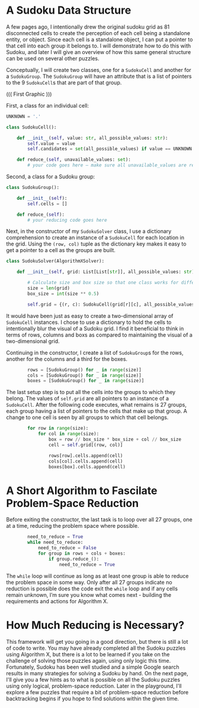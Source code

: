 # A Sudoku Data Structure

A few pages ago, I intentionally drew the original sudoku grid as 81 disconnected cells to create the perception of each cell being a standalone entity, or object. Since each cell is a standalone object, I can put a pointer to that cell into each group it belongs to. I will demonstrate how to do this with Sudoku, and later I will give an overview of how this same general structure can be used on several other puzzles.

Conceptually, I will create two classes, one for a `SudokuCell` and another for a `SudokuGroup`. The `SudokuGroup` will have an attribute that is a list of pointers to the 9 `SudokuCell`s that are part of that group.

((( First Graphic )))

First, a class for an individual cell:

```python
UNKNOWN = '.'

class SudokuCell():

    def __init__(self, value: str, all_possible_values: str):
        self.value = value
        self.candidates = set(all_possible_values) if value == UNKNOWN else {value}

    def reduce_(self, unavailable_values: set):
        # your code goes here – make sure all unavailable_values are removed from the candidates
```

Second, a class for a Sudoku group:

```python
class SudokuGroup():

    def __init__(self):
        self.cells = []

    def reduce_(self):
        # your reducing code goes here
```

Next, in the constructor of my `SudokuSolver` class, I use a dictionary comprehension to create an instance of a `SudokuCell` for each location in the grid. Using the `(row, col)` tuple as the dictionary key makes it easy to get a pointer to a cell as the groups are built.

```python
class SudokuSolver(AlgorithmXSolver):

    def __init__(self, grid: List[List[str]], all_possible_values: str):

        # Calculate size and box size so that one class works for different size Sudokus.
        size = len(grid)
        box_size = int(size ** 0.5)

        self.grid = {(r, c): SudokuCell(grid[r][c], all_possible_values) for r in range(size) for c in range(size)}

```

It would have been just as easy to create a two-dimensional array of `SudokuCell` instances. I chose to use a dictionary to hold the cells to intentionally blur the visual of a Sudoku grid. I find it beneficial to think in terms of rows, columns and boxs as compared to maintaining the visual of a two-dimensional grid.

Continuing in the constructor, I create a list of `SudokuGroup`s for the rows, another for the columns and a third for the boxes.

```python
        rows = [SudokuGroup() for _ in range(size)]
        cols = [SudokuGroup() for _ in range(size)]
        boxes = [SudokuGroup() for _ in range(size)]
```

The last setup step is to put all the cells into the groups to which they belong. The values of `self.grid` are all pointers to an instance of a `SudokuCell`. After the following code executes, what remains is 27 groups, each group having a list of pointers to the cells that make up that group. A change to one cell is seen by all groups to which that cell belongs.

```python
        for row in range(size):
            for col in range(size):
                box = row // box_size * box_size + col // box_size
                cell = self.grid[(row, col)]

                rows[row].cells.append(cell)
                cols[col].cells.append(cell)
                boxes[box].cells.append(cell)

```

# A Short Algorithm to Fascilate Problem-Space Reduction

Before exiting the constructor, the last task is to loop over all 27 groups, one at a time, reducing the problem space where possible.

```python
        need_to_reduce = True
        while need_to_reduce:
            need_to_reduce = False
            for group in rows + cols + boxes:
                if group.reduce_():
                    need_to_reduce = True
```

The `while` loop will continue as long as at least one group is able to reduce the problem space in some way. Only after all 27 groups indicate no reduction is possible does the code exit the `while` loop and if any cells remain unknown, I’m sure you know what comes next - building the requirements and actions for Algorithm X.

# How Much Reducing is Necessary?

This framework will get you going in a good direction, but there is still a lot of code to write. You may have already completed all the Sudoku puzzles using Algorithm X, but there is a lot to be learned if you take on the challenge of solving those puzzles again, using only logic this time. Fortunately, Sudoku has been well studied and a simple Google search results in many strategies for solving a Sudoku by hand. On the next page, I'll give you a few hints as to what is possible on all the Sudoku puzzles using only logical, problem-space reduction. Later in the playground, I'll explore a few puzzles that require a bit of problem-space reduction before backtracking begins if you hope to find solutions within the given time.
